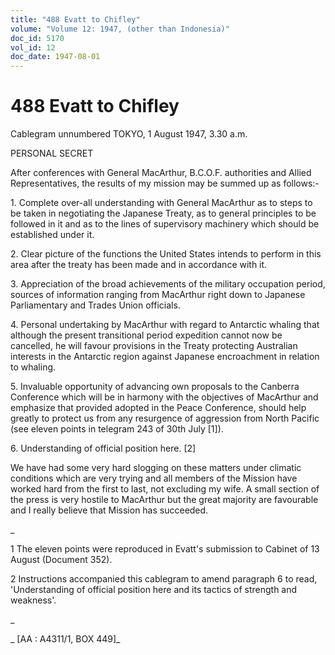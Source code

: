 ```yaml
---
title: "488 Evatt to Chifley"
volume: "Volume 12: 1947, (other than Indonesia)"
doc_id: 5170
vol_id: 12
doc_date: 1947-08-01
---
```


# 488 Evatt to Chifley

Cablegram unnumbered TOKYO, 1 August 1947, 3.30 a.m.

PERSONAL SECRET

After conferences with General MacArthur, B.C.O.F. authorities and Allied Representatives, the results of my mission may be summed up as follows:-

1\. Complete over-all understanding with General MacArthur as to steps to be taken in negotiating the Japanese Treaty, as to general principles to be followed in it and as to the lines of supervisory machinery which should be established under it.

2\. Clear picture of the functions the United States intends to perform in this area after the treaty has been made and in accordance with it.

3\. Appreciation of the broad achievements of the military occupation period, sources of information ranging from MacArthur right down to Japanese Parliamentary and Trades Union officials.

4\. Personal undertaking by MacArthur with regard to Antarctic whaling that although the present transitional period expedition cannot now be cancelled, he will favour provisions in the Treaty protecting Australian interests in the Antarctic region against Japanese encroachment in relation to whaling.

5\. Invaluable opportunity of advancing own proposals to the Canberra Conference which will be in harmony with the objectives of MacArthur and emphasize that provided adopted in the Peace Conference, should help greatly to protect us from any resurgence of aggression from North Pacific (see eleven points in telegram 243 of 30th July [1]).

6\. Understanding of official position here. [2]

We have had some very hard slogging on these matters under climatic conditions which are very trying and all members of the Mission have worked hard from the first to last, not excluding my wife. A small section of the press is very hostile to MacArthur but the great majority are favourable and I really believe that Mission has succeeded.

_

1 The eleven points were reproduced in Evatt's submission to Cabinet of 13 August (Document 352).

2 Instructions accompanied this cablegram to amend paragraph 6 to read, 'Understanding of official position here and its tactics of strength and weakness'.

_

_ [AA : A4311/1, BOX 449]_
